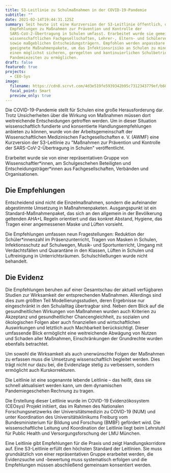 ```yaml
---
title: S3-Leitlinie zu Schulmaßnahmen in der COVID-19-Pandemie
subtitle: ""
date: 2021-02-14T19:44:31.125Z
summary: Seit heute ist eine Kurzversion der S3-Leitlinie öffentlich, die
  Empfehlungen zu Maßnahmen zur Prävention und Kontrolle der
  SARS-CoV-2-Übertragung in Schulen umfasst. Erarbeitet wurde sie gemeinsam von
  wissenschaftlichen Fachgesellschaften, Lehrer-, Eltern- und Schülerverbänden
  sowie maßgeblichen Entscheidungsträgern. Empfohlen werden anpassbare und
  geeignete Maßnahmenpakete, um das Infektionsrisiko an Schulen zu mindern und
  einen möglichst sicheren, geregelten und kontinuierlichen Schulbetrieb in
  Pandemiezeiten zu ermöglichen.
draft: false
featured: true
projects:
  - CEO-Sys
image:
  filename: https://cdn0.scrvt.com/4d3e519fe5939342b95c7312343779ef/b605cbfeb6c81302/2047a12a8a30/v/86069383f408/girl-5662435_1920.jpg
  focal_point: Smart
  preview_only: true
---
```

Die COVID-19-Pandemie stellt für Schulen eine große Herausforderung dar. Trotz Unsicherheiten über die Wirkung von Maßnahmen müssen dort weitreichende Entscheidungen getroffen werden. Um in dieser Situation wissenschaftlich fundierte und konsentierte Handlungsempfehlungen anbieten zu können, wurde von der Arbeitsgemeinschaft der Wissenschaftlichen Medizinischen Fachgesellschaften e. V. (AWMF) eine Kurzversion der S3-Leitlinie zu "Maßnahmen zur Prävention und Kontrolle der SARS-CoV-2-Übertragung in Schulen" veröffentlicht.

Erarbeitet wurde sie von einer repräsentativen Gruppe von Wissenschaftler\*innen, am Schulgeschehen Beteiligten und Entscheidungsträger\*innen aus Fachgesellschaften, Verbänden und Organisationen.

## Die Empfehlungen

Entscheidend sind nicht die Einzelmaßnahmen, sondern die aufeinander abgestimmte Umsetzung in Maßnahmenpaketen. Ausgangspunkt ist ein Standard-Maßnahmenpaket, das sich an den allgemein in der Bevölkerung geltenden AHA+L Regeln orientiert und das konkret Abstand, Hygiene, das Tragen einer angemessenen Maske und Lüften vorsieht.

Die Empfehlungen umfassen neun Fragestellungen: Reduktion der Schüler*innenzahl im Präsenzunterricht, Tragen von Masken in Schulen, Infektionsschutz auf Schulwegen, Musik- und Sportunterricht, Umgang mit Verdachtsfällen und Quarantäne in den Klassen, Lüften in Schulen und Luftreinigung in Unterrichtsräumen. Schulschließungen wurde nicht behandelt.

## Die Evidenz

Die Empfehlungen beruhen auf einer Gesamtschau der aktuell verfügbaren Studien zur Wirksamkeit der entsprechenden Maßnahmen. Allerdings sind dies zum größten Teil Modellierungsstudien, deren Ergebnisse nur eingeschränkt in den Schulalltag übertragbar sind. Neben dem Blick auf die gesundheitlichen Wirkungen von Maßnahmen wurden auch Kriterien zu Akzeptanz und gesundheitlicher Chancengleichheit, zu sozialen und ökologischen Folgen aber auch finanziellen und wirtschaftlichen Auswirkungen und letztlich auch Machbarkeit berücksichtigt. Dieser umfassende Blick ermöglicht eine weitreichende Abwägung von Nutzen und Schaden aller Maßnahmen, Einschränkungen der Grundrechte wurden ebenfalls betrachtet. 

Um sowohl die Wirksamkeit als auch unerwünschte Folgen der Maßnahmen zu erfassen muss die Umsetzung wissenschaftlich begleitet werden. Dies trägt nicht nur dazu bei, die Evidenzlage stetig zu verbessern, sondern ermöglicht auch Kurskorrekturen.

Die Leitlinie ist eine sogenannte lebende Leitlinie – das heißt, dass sie schnell aktualisiert werden kann, um dem dynamischen Pandemiegeschehen Rechnung zu tragen.

Die Erstellung dieser Leitlinie wurde im COVID-19 Evidenzökosystem (CEOsys) Projekt initiiert, das im Rahmen des Nationalen Forschungsnetzwerks der Universitätsmedizin zu COVID-19 (NUM) und unter Koordination des Universitätsklinikums Freiburg vom Bundesministerium für Bildung und Forschung (BMBF) gefördert wird. Die wissenschaftliche Leitung und Koordination der Leitlinie liegt beim Lehrstuhl für Public Health und Versorgungsforschung der LMU München.

Eine Leitlinie gibt Empfehlungen für die Praxis und zeigt Handlungskorridore auf. Eine S3-Leitlinie erfüllt den höchsten Standard der Leitlinien. Sie muss grundsätzlich von einer repräsentativen Gruppe erarbeitet werden, die Evidenzsuche und -bewertung muss systematisch erfolgen und die Empfehlungen müssen abschließend gemeinsam konsentiert werden.
